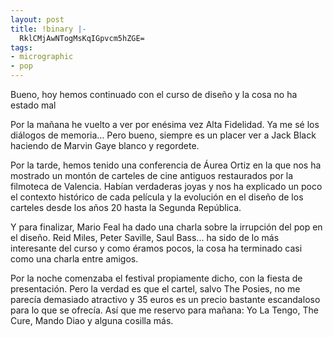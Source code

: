 ```yaml
---
layout: post
title: !binary |-
  RklCMjAwNTogMsKqIGpvcm5hZGE=
tags:
- micrographic
- pop
---
```

Bueno, hoy hemos continuado con el curso de diseño y la cosa no ha estado mal

Por la mañana he vuelto a ver por enésima vez Alta Fidelidad. Ya me sé los diálogos de memoria… Pero bueno, siempre es un placer ver a Jack Black haciendo de Marvin Gaye blanco y regordete.

<!--more-->

Por la tarde, hemos tenido una conferencia de Áurea Ortiz en la que nos ha mostrado un montón de carteles de cine antiguos restaurados por la filmoteca de Valencia. Habían verdaderas joyas y nos ha explicado un poco el contexto histórico de cada película y la evolución en el diseño de los carteles desde los años 20 hasta la Segunda República.

Y para finalizar, Mario Feal ha dado una charla sobre la irrupción del pop en el diseño. Reid Miles, Peter Saville, Saul Bass... ha sido de lo más interesante del curso y como éramos pocos, la cosa ha terminado casi como una charla entre amigos.

Por la noche comenzaba el festival propiamente dicho, con la fiesta de presentación. Pero la verdad es que el cartel, salvo The Posies, no me parecía demasiado atractivo y 35 euros es un precio bastante escandaloso para lo que se ofrecía. Así que me reservo para mañana: Yo La Tengo, The Cure, Mando Diao y alguna cosilla más.
